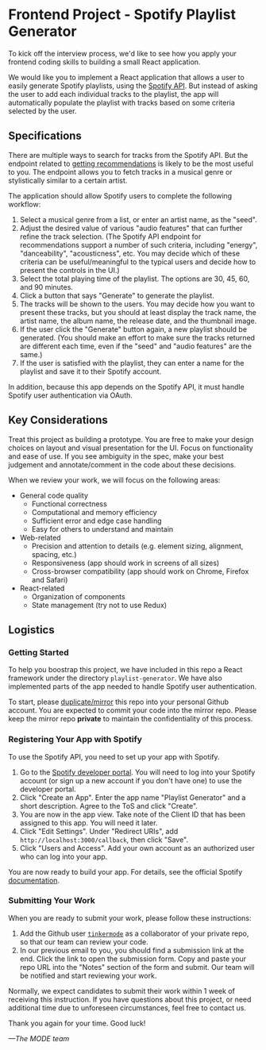# Frontend Project - Spotify Playlist Generator

To kick off the interview process, we'd like to see how you apply your frontend coding skills to building a small
React application.

We would like you to implement a React application that allows a user to easily generate Spotify playlists, using
the [Spotify API](https://developer.spotify.com/documentation/web-api/). But instead of asking the user to add each
individual tracks to the playlist, the app will automatically populate the playlist with tracks based on some
criteria selected by the user.

## Specifications

There are multiple ways to search for tracks from the Spotify API. But the endpoint related to [getting recommendations](https://developer.spotify.com/documentation/web-api/reference/#endpoint-get-recommendations)
is likely to be the most useful to you. The endpoint allows you to fetch tracks in a musical genre or stylistically
similar to a certain artist.

The application should allow Spotify users to complete the following workflow:

1. Select a musical genre from a list, or enter an artist name, as the "seed".
2. Adjust the desired value of various "audio features" that can further refine the track selection. (The Spotify API endpoint
   for recommendations support a number of such criteria, including "energy", "danceability", "acousticness", etc. You may
   decide which of these criteria can be useful/meaningful to the typical users and decide how to present the controls in the UI.)
3. Select the total playing time of the playlist. The options are 30, 45, 60, and 90 minutes.
4. Click a button that says "Generate" to generate the playlist.
5. The tracks will be shown to the users. You may decide how you want to present these tracks, but you should
   at least display the track name, the artist name, the album name, the release date, and the thumbnail image.
6. If the user click the "Generate" button again, a new playlist should be generated. (You should make an effort to
   make sure the tracks returned are different each time, even if the "seed" and "audio features" are the same.)
7. If the user is satisfied with the playlist, they can enter a name for the playlist and save it to their Spotify account.

In addition, because this app depends on the Spotify API, it must handle Spotify user authentication via OAuth.

## Key Considerations

Treat this project as building a prototype. You are free to make your design choices on layout and visual
presentation for the UI. Focus on functionality and ease of use. If you see ambiguity in the spec, make your best
judgement and annotate/comment in the code about these decisions.

When we review your work, we will focus on the following areas:
- General code quality
    - Functional correctness
    - Computational and memory efficiency
    - Sufficient error and edge case handling
    - Easy for others to understand and maintain
- Web-related
    - Precision and attention to details (e.g. element sizing, alignment, spacing, etc.)
    - Responsiveness (app should work in screens of all sizes)
    - Cross-browser compatibility (app should work on Chrome, Firefox and Safari)
- React-related
    - Organization of components
    - State management (try not to use Redux)


## Logistics

### Getting Started
To help you boostrap this project, we have included in this repo a React framework under the directory `playlist-generator`.
We have also implemented parts of the app needed to handle Spotify user authentication.

To start, please [duplicate/mirror](https://docs.github.com/en/github/creating-cloning-and-archiving-repositories/creating-a-repository-on-github/duplicating-a-repository)
this repo into your personal Github account. You are expected to commit your code into the mirror repo. Please
keep the mirror repo **private** to maintain the confidentiality of this process.

### Registering Your App with Spotify
To use the Spotify API, you need to set up your app with Spotify.

1. Go to the [Spotify developer portal](https://developer.spotify.com/dashboard/applications). You will need to log into
   your Spotify account (or sign up a new account if you don't have one) to use the developer portal. 
2. Click "Create an App". Enter the app name "Playlist Generator" and a short description. Agree to the ToS and click "Create".
3. You are now in the app view. Take note of the Client ID that has been assigned to this app. You will need it later.
4. Click "Edit Settings". Under "Redirect URIs", add `http://localhost:3000/callback`, then click "Save".
5. Click "Users and Access". Add your own account as an authorized user who can log into your app.

You are now ready to build your app. For details, see the official Spotify [documentation](https://developer.spotify.com/documentation/general/guides/app-settings/).

### Submitting Your Work
When you are ready to submit your work, please follow these instructions:

1. Add the Github user [`tinkermode`](https://github.com/tinkermode) as a collaborator of your private repo, so that our team can review your code.
2. In our previous email to you, you should find a submission link at the end. Click the link to open the submission form.
   Copy and paste your repo URL into the "Notes" section of the form and submit. Our team will be notified and start reviewing your work.

Normally, we expect candidates to submit their work within 1 week of receiving this instruction.
If you have questions about this project, or need additional time due to unforeseen circumstances,
feel free to contact us.

Thank you again for your time. Good luck!


*&mdash;The MODE team*
